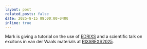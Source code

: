 ```yaml
---
layout: post
related_posts: false
date: 2025-8-15 08:00:00-0400
inline: true
---
```


Mark is giving a tutorial on the use of [EDRIXS](https://edrixs.github.io/RIXSREXS2025-tutorial/) and a scientific talk on excitons in van der Waals materials at [RIXSREXS2025](https://pages.cnpem.br/rixsrexs2025/).
